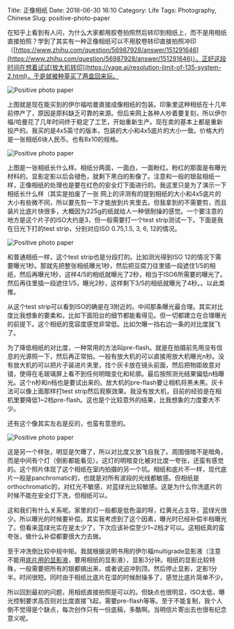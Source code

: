 Title: 正像相纸
Date: 2018-06-30 16:10
Category: Life
Tags: Photography, Chinese
Slug: positive-photo-paper

在知乎上看到有人问，为什么大家都用胶卷拍照然后转印到相纸上，而不是用相纸直接拍照？学到了其实有一种正像相纸可以不用胶卷转印直接拍照冲印（[https://www.zhihu.com/question/56987928/answer/151291646](https://www.zhihu.com/question/56987928/answer/151291646)）。正好这段时间在想着试试[放大机转印](https://yage.ai/resolution-limit-of-135-system-2.html)，于是就被种草买了两盒回来玩。

![Positive photo paper](/images/positive-paper-1.jpg)

上图就是现在能买到的伊尔福哈曼直接成像相纸的包装。印象里这种相纸在十几年前停产了，原因是原料缺乏可靠的来源。但后来网上各种人吵着要复刻，所以伊尔福/哈曼花了几年时间终于稳定了工艺，开始重新生产。现在卖的基本上都是重新投产的。我买的是4x5英寸的版本，包装的大小和4x5底片的大小一致。价格大约是一张相纸6块人民币。也有8x10的规格。

![Positive photo paper](/images/positive-paper-2.jpg)

上图是一张相纸长什么样。相纸分两面，一面白，一面粉红。粉红的那面是有曝光材料的。显影定影以后会褪色，就剩下黑白的影像了。注意和一般的银盐相纸一样，正像相纸的处理也是要在红色的安全灯下面进行的。我这里只是为了演示一下相纸长什么样（其实是拍废了一张
网上的评测有的提到相纸的大小和4x5底片的大小有些微不同，所以要先剪一下才能放到片夹里去。但我拿到的不需要剪，而且装片比底片快很多，大概因为225g的纸就给人一种很耐操的感觉。一个要注意的地方是这个片子的ISO大约是3，但一般需要打一个test strip测试一下。下面是我在日光下打的test strip，分别对应ISO 0.75,1.5, 3, 6, 12的情况。

![Positive photo paper](/images/positive-paper-3.jpg)

和普通相纸一样，这个test strip也是分段打的。比如测光得到ISO 12的情况下需要曝光1秒。那就先把整张相纸曝光1秒，然后把豆腐刀往里插一段遮住1/5的相纸，然后再曝光1秒，这样4/5的相纸就曝光了2秒，相当于ISO6所需要的曝光了。然后再往里插一段遮住1/5，曝光2秒，这样剩下3/5的相纸就曝光了4秒。。以此类推。

从这个test strip可以看到ISO的确是在3附近的。中间那条曝光最合理。其实对比度比我想象的要柔和，比如下面阳台的细节都能看得见。但一切都建立在合理曝光的前提下。这个相纸的宽容度感觉非常低。比如欠曝一挡右边一条的对比度就飞了。

为了降低相纸的对比度，一种常用的方法叫pre-flash。就是在拍摄前先用没有信息的光源照一下，然后再正常拍。一般有放大机的可以直接用放大机曝光n秒。没有放大机的可以把片子装进片夹里，找个灰卡放在镜头前面，然后把物距故意对错，使得在毛玻璃屏上看不到任何明暗变化和轮廓。最后按照测光结果偏低n档曝光。这个n秒和n档也是要试出来的。放大机的pre-flash要让相机将黑未黑。灰卡法可以像上面那样打test strip然后观察效果。我没有放大机，目前的经验是在相机里要降低1~2档pre-flash。这也是个比较意外的结果，比我想象的力度要大不少。

还有这个像其实左右是反的，也蛮有意思的。

![Positive photo paper](/images/positive-paper-4.jpg)

这是另一个样张，明显是欠曝了，所以对比度又放飞自我了。周围很暗不是暗角，而是中间有个灯（倒影都能看见）。这灯的明暗变化被对比度一夸张，还蛮有感觉的。这个照片体现了这个相纸在室内拍摄的另一个坑。相纸和底片不一样，现代底片一般是panchromatic的，也就是对所有波段的光线都敏感。但相纸是orthochromatic的，对红光不敏感，对蓝绿光比较敏感。这是为什么你洗底片的时候不能在安全灯下洗，但相纸可以。

这和我们有什么关系呢。家里的灯一般都是低色温的呀，红黄光占主导，蓝绿光很少。所以曝光的时候要补偿。其实我考虑到了这个因素，曝光时已经补偿半档曝光了。但看来蓝绿光实在是太少了，下次应该补偿至少1~2档才可以。这相纸真的蛮夸张，做什么补偿都要很大力去做。

至于冲洗倒比较中规中矩。我就根据说明书用的伊尔福multigrade显影液（注意不能用[底片用的显影液](https://yage.ai/film-photography.html)，要用相纸的显影液），显影3分钟。相纸的显影比较特殊，一般需要把所有的银都搞出来，或者说迫冲到顶。然后停止显影，定影1分半。时间很短。同时由于相纸比底片在湿的时候耐操多了，感觉比底片简单不少。

所以回到最初的问题，用相纸直接拍照是可以的。但缺点也很明显，ISO太低，曝光控制要求高否则对比度直接飞起，需要pre-flash等等。至于不能复制，我个人倒不觉得是个缺点，每次创作只有一份底稿，多酷啊。当明信片寄出去也很有纪念意义呢。